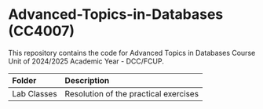 # Advanced-Topics-in-Databases (CC4007)

This repository contains the code for Advanced Topics in Databases Course Unit of 2024/2025 Academic Year - DCC/FCUP.

| Folder             | Description |
| :--------------------- | :---------------------------------------------------------------------------------------- |
| Lab Classes               | Resolution of the practical exercises |